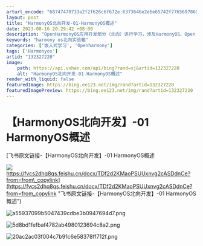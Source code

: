 ```yaml
---
arturl_encode: "68747470733a2f2f626c6f672e:6373646e2e6e65742f77656978696e5f34343336323632382f:61727469636c652f64657461696c732f313332333237323230"
layout: post
title: "HarmonyOS北向开发-01-HarmonyOS概述"
date: 2023-08-16 20:29:42 +08:00
description: "OpenHarmonyOS应用开发部分（北向）进行学习，涉及HarmonyOS、Open Harmo"
keywords: "harmony os北向实验箱"
categories: ['嵌入式学习', 'Openharmony']
tags: ['Harmonyos']
artid: "132327220"
image:
    path: https://api.vvhan.com/api/bing?rand=sj&artid=132327220
    alt: "HarmonyOS北向开发-01-HarmonyOS概述"
render_with_liquid: false
featuredImage: https://bing.ee123.net/img/rand?artid=132327220
featuredImagePreview: https://bing.ee123.net/img/rand?artid=132327220
---
```


# 【HarmonyOS北向开发】-01 HarmonyOS概述

[飞书原文链接-【HarmonyOS北向开发】-01 HarmonyOS概述

![](https://i-blog.csdnimg.cn/blog_migrate/cea7f95729ad651ebb3629e5c3c5c7c1.png)
https://fvcs2dhq8qs.feishu.cn/docx/TDf2d2KMaoPSUUxnvg2cASDdnCe?from=from\_copylink](https://fvcs2dhq8qs.feishu.cn/docx/TDf2d2KMaoPSUUxnvg2cASDdnCe?from=from_copylink "飞书原文链接-【HarmonyOS北向开发】-01 HarmonyOS概述")

![a55937099b5047439cdbe3b0947694d7.png](https://i-blog.csdnimg.cn/blog_migrate/00ef0dfbe0958aae86be42cc20e3f6c9.png)

![5d8bd1fefbaf4782ab4980123694c8a2.png](https://i-blog.csdnimg.cn/blog_migrate/9f1d1e8df802f392eb7b38e3e9a73e03.png)

![20ac2ac03f004c7b91c6e58378ff712f.png](https://i-blog.csdnimg.cn/blog_migrate/c62fb7b9a79aa254d71b4f34b10cf135.png)